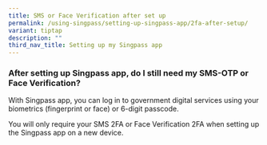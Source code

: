 ```yaml
---
title: SMS or Face Verification after set up
permalink: /using-singpass/setting-up-singpass-app/2fa-after-setup/
variant: tiptap
description: ""
third_nav_title: Setting up my Singpass app
---
```

<h3>After setting up Singpass app, do I still need my SMS-OTP or Face Verification?</h3>
<p>With Singpass app, you can log in to government digital services using
your biometrics (fingerprint or face) or 6-digit passcode.</p>
<p>You will only require your SMS 2FA or Face Verification 2FA when setting
up the Singpass app on a new device.</p>